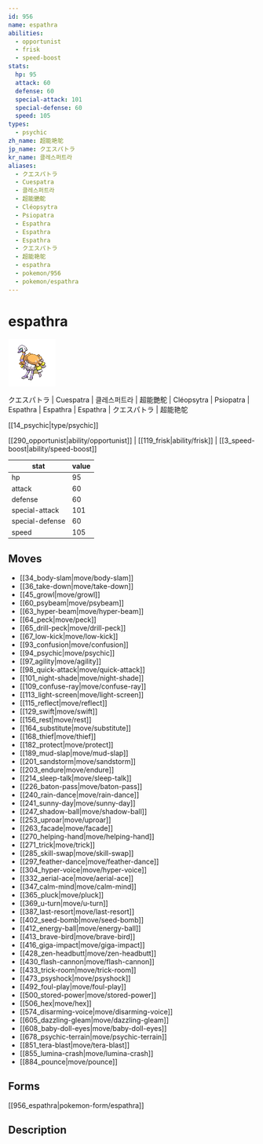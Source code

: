 ```yaml
---
id: 956
name: espathra
abilities:
  - opportunist
  - frisk
  - speed-boost
stats:
  hp: 95
  attack: 60
  defense: 60
  special-attack: 101
  special-defense: 60
  speed: 105
types:
  - psychic
zh_name: 超能艳鸵
jp_name: クエスパトラ
kr_name: 클레스퍼트라
aliases:
  - クエスパトラ
  - Cuespatra
  - 클레스퍼트라
  - 超能艷鴕
  - Cléopsytra
  - Psiopatra
  - Espathra
  - Espathra
  - Espathra
  - クエスパトラ
  - 超能艳鸵
  - espathra
  - pokemon/956
  - pokemon/espathra
---
```

# espathra

![](https://raw.githubusercontent.com/PokeAPI/sprites/master/sprites/pokemon/956.png)

クエスパトラ | Cuespatra | 클레스퍼트라 | 超能艷鴕 | Cléopsytra | Psiopatra | Espathra | Espathra | Espathra | クエスパトラ | 超能艳鸵

[[14_psychic|type/psychic]]

[[290_opportunist|ability/opportunist]] | [[119_frisk|ability/frisk]] | [[3_speed-boost|ability/speed-boost]]

|stat|value|
|---|---|
|hp|95|
|attack|60|
|defense|60|
|special-attack|101|
|special-defense|60|
|speed|105|


## Moves

- [[34_body-slam|move/body-slam]]
- [[36_take-down|move/take-down]]
- [[45_growl|move/growl]]
- [[60_psybeam|move/psybeam]]
- [[63_hyper-beam|move/hyper-beam]]
- [[64_peck|move/peck]]
- [[65_drill-peck|move/drill-peck]]
- [[67_low-kick|move/low-kick]]
- [[93_confusion|move/confusion]]
- [[94_psychic|move/psychic]]
- [[97_agility|move/agility]]
- [[98_quick-attack|move/quick-attack]]
- [[101_night-shade|move/night-shade]]
- [[109_confuse-ray|move/confuse-ray]]
- [[113_light-screen|move/light-screen]]
- [[115_reflect|move/reflect]]
- [[129_swift|move/swift]]
- [[156_rest|move/rest]]
- [[164_substitute|move/substitute]]
- [[168_thief|move/thief]]
- [[182_protect|move/protect]]
- [[189_mud-slap|move/mud-slap]]
- [[201_sandstorm|move/sandstorm]]
- [[203_endure|move/endure]]
- [[214_sleep-talk|move/sleep-talk]]
- [[226_baton-pass|move/baton-pass]]
- [[240_rain-dance|move/rain-dance]]
- [[241_sunny-day|move/sunny-day]]
- [[247_shadow-ball|move/shadow-ball]]
- [[253_uproar|move/uproar]]
- [[263_facade|move/facade]]
- [[270_helping-hand|move/helping-hand]]
- [[271_trick|move/trick]]
- [[285_skill-swap|move/skill-swap]]
- [[297_feather-dance|move/feather-dance]]
- [[304_hyper-voice|move/hyper-voice]]
- [[332_aerial-ace|move/aerial-ace]]
- [[347_calm-mind|move/calm-mind]]
- [[365_pluck|move/pluck]]
- [[369_u-turn|move/u-turn]]
- [[387_last-resort|move/last-resort]]
- [[402_seed-bomb|move/seed-bomb]]
- [[412_energy-ball|move/energy-ball]]
- [[413_brave-bird|move/brave-bird]]
- [[416_giga-impact|move/giga-impact]]
- [[428_zen-headbutt|move/zen-headbutt]]
- [[430_flash-cannon|move/flash-cannon]]
- [[433_trick-room|move/trick-room]]
- [[473_psyshock|move/psyshock]]
- [[492_foul-play|move/foul-play]]
- [[500_stored-power|move/stored-power]]
- [[506_hex|move/hex]]
- [[574_disarming-voice|move/disarming-voice]]
- [[605_dazzling-gleam|move/dazzling-gleam]]
- [[608_baby-doll-eyes|move/baby-doll-eyes]]
- [[678_psychic-terrain|move/psychic-terrain]]
- [[851_tera-blast|move/tera-blast]]
- [[855_lumina-crash|move/lumina-crash]]
- [[884_pounce|move/pounce]]

## Forms



[[956_espathra|pokemon-form/espathra]]

## Description



